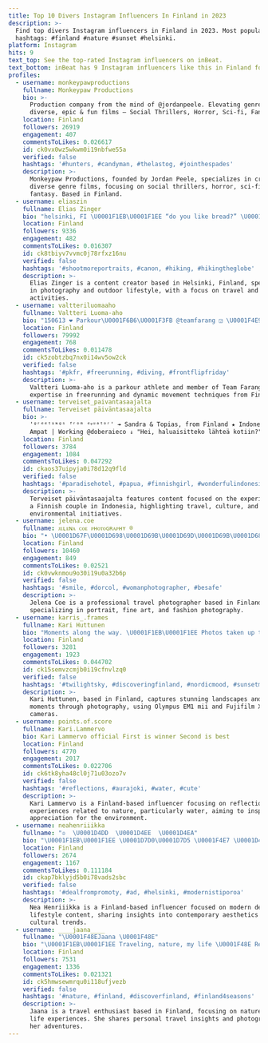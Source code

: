 ```yaml
---
title: Top 10 Divers Instagram Influencers In Finland in 2023
description: >-
  Find top divers Instagram influencers in Finland in 2023. Most popular
  hashtags: #finland #nature #sunset #helsinki.
platform: Instagram
hits: 9
text_top: See the top-rated Instagram influencers on inBeat.
text_bottom: inBeat has 9 Instagram influencers like this in Finland for you to work with.
profiles:
  - username: monkeypawproductions
    fullname: Monkeypaw Productions
    bio: >-
      Production company from the mind of @jordanpeele. Elevating genre to make
      diverse, epic & fun films — Social Thrillers, Horror, Sci-fi, Fantasy.
    location: Finland
    followers: 26919
    engagement: 407
    commentsToLikes: 0.026617
    id: ck0vx0wz5wkwm0i19nbfwe55a
    verified: false
    hashtags: '#hunters, #candyman, #thelastog, #jointhespades'
    description: >-
      Monkeypaw Productions, founded by Jordan Peele, specializes in creating
      diverse genre films, focusing on social thrillers, horror, sci-fi, and
      fantasy. Based in Finland.
  - username: eliaszin
    fullname: Elias Zinger
    bio: "helsinki, FI \U0001F1EB\U0001F1EE “do you like bread?” \U0001F3D0\U0001F4F8\U0001F3CB\U0001F3FB‍♂️⛰"
    location: Finland
    followers: 9336
    engagement: 482
    commentsToLikes: 0.016307
    id: ck8tbiyv7vvmc0j78rfxz16nu
    verified: false
    hashtags: '#shootmoreportraits, #canon, #hiking, #hikingtheglobe'
    description: >-
      Elias Zinger is a content creator based in Helsinki, Finland, specializing
      in photography and outdoor lifestyle, with a focus on travel and fitness
      activities.
  - username: valtteriluomaaho
    fullname: Valtteri Luoma-aho
    bio: "150613 ❤️ Parkour\U0001F6B6\U0001F3FB @teamfarang ◲ \U0001F4E9: Luoma.aho.valtteri@gmail.com ☢️Farang-S2020☢️"
    location: Finland
    followers: 79992
    engagement: 768
    commentsToLikes: 0.011478
    id: ck5zobtzbq7nx0i14wv5ow2ck
    verified: false
    hashtags: '#pkfr, #freerunning, #diving, #frontflipfriday'
    description: >-
      Valtteri Luoma-aho is a parkour athlete and member of Team Farang, sharing
      expertise in freerunning and dynamic movement techniques from Finland.
  - username: terveiset_paivantasaajalta
    fullname: Terveiset päiväntasaajalta
    bio: >-
      'ᵍʳᵉᵉᵗᶤᶰᵍˢ ᶠʳᵒᵐ ᵉᵠᵘᵃᵗᵒʳ' ↠ Sandra & Topias, from Finland ★ Indonesia, Raja
      Ampat | Working @doberaieco ↓ "Hei, haluaisitteko lähteä kotiin?"
    location: Finland
    followers: 3784
    engagement: 1084
    commentsToLikes: 0.047292
    id: ckaos37uipyja0i78d12q9fld
    verified: false
    hashtags: '#paradisehotel, #papua, #finnishgirl, #wonderfulindonesia'
    description: >-
      Terveiset päiväntasaajalta features content focused on the experiences of
      a Finnish couple in Indonesia, highlighting travel, culture, and
      environmental initiatives.
  - username: jelena.coe
    fullname: ᴊᴇʟᴇɴᴀ ᴄᴏᴇ ᴘʜᴏᴛᴏɢʀᴀᴘʜʏ ®
    bio: "• \U0001D67F\U0001D698\U0001D69B\U0001D69D\U0001D69B\U0001D68A\U0001D692\U0001D69D | \U0001D675\U0001D692\U0001D697\U0001D68E \U0001D670\U0001D69B\U0001D69D | \U0001D675\U0001D68A\U0001D69C\U0001D691\U0001D692\U0001D698\U0001D697 | \U0001D683\U0001D69B\U0001D68A\U0001D69F\U0001D68E\U0001D695 \U0001D67F\U0001D691\U0001D698\U0001D69D\U0001D698\U0001D690\U0001D69B\U0001D68A\U0001D699\U0001D691\U0001D68E\U0001D69B •"
    location: Finland
    followers: 10460
    engagement: 849
    commentsToLikes: 0.02521
    id: ck0vwknmou9o30i19u0a32b6p
    verified: false
    hashtags: '#smile, #dorcol, #womanphotographer, #besafe'
    description: >-
      Jelena Coe is a professional travel photographer based in Finland,
      specializing in portrait, fine art, and fashion photography.
  - username: karris_.frames
    fullname: Kari Huttunen
    bio: "Moments along the way. \U0001F1EB\U0001F1EE Photos taken up to a few days earlier. No \U0001F47B \U0001F4F7Olympus EM1 mii \U0001F4F7Fujifilm X-T3 #kymijoki #valkmusa"
    location: Finland
    followers: 3281
    engagement: 1923
    commentsToLikes: 0.044702
    id: ck15semvzcmjb0i19cfnvlzq0
    verified: false
    hashtags: '#twilightsky, #discoveringfinland, #nordicmood, #sunsetmood'
    description: >-
      Kari Huttunen, based in Finland, captures stunning landscapes and everyday
      moments through photography, using Olympus EM1 mii and Fujifilm X-T3
      cameras.
  - username: points.of.score
    fullname: Kari.Lammervo
    bio: Kari Lammervo official First is winner Second is best
    location: Finland
    followers: 4770
    engagement: 2017
    commentsToLikes: 0.022706
    id: ck6tk8yha48cl0j71u03ozo7v
    verified: false
    hashtags: '#reflections, #aurajoki, #water, #cute'
    description: >-
      Kari Lammervo is a Finland-based influencer focusing on reflections and
      experiences related to nature, particularly water, aiming to inspire
      appreciation for the environment.
  - username: neahenriiikka
    fullname: "♔  \U0001D4DD  \U0001D4EE  \U0001D4EA"
    bio: "\U0001F1EB\U0001F1EE \U0001D7D0\U0001D7D5 \U0001F4E7 \U0001D4DD\U0001D4EE\U0001D4EA.\U0001D4EA\U0001D4F1\U0001D4F81@\U0001D4F0\U0001D4F6\U0001D4EA\U0001D4F2\U0001D4F5.\U0001D4EC\U0001D4F8\U0001D4F6"
    location: Finland
    followers: 2674
    engagement: 1167
    commentsToLikes: 0.111184
    id: ckap7bklyjd5b0i78vads2sbc
    verified: false
    hashtags: '#dealfrompromoty, #ad, #helsinki, #modernistiporoa'
    description: >-
      Nea Henriiikka is a Finland-based influencer focused on modern design and
      lifestyle content, sharing insights into contemporary aesthetics and
      cultural trends.
  - username: ____jaana____
    fullname: "\U0001F48EJaana \U0001F48E"
    bio: "\U0001F1EB\U0001F1EE Traveling, nature, my life \U0001F48E Retkeilyautojuttuja ja matkailua: @living_in_sprintervan\U0001F448 All pics are mine ©️"
    location: Finland
    followers: 7531
    engagement: 1336
    commentsToLikes: 0.021321
    id: ck5hmwsewmrqu0i118ufjvezb
    verified: false
    hashtags: '#nature, #finland, #discoverfinland, #finland4seasons'
    description: >-
      Jaana is a travel enthusiast based in Finland, focusing on nature and van
      life experiences. She shares personal travel insights and photography of
      her adventures.
---
```


